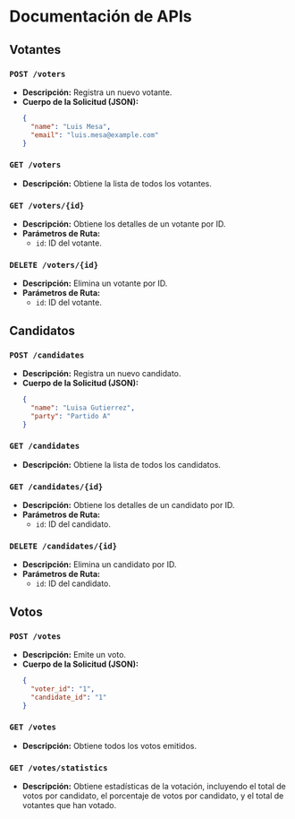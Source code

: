 # Documentación de APIs

## Votantes

### `POST /voters`
- **Descripción:** Registra un nuevo votante.
- **Cuerpo de la Solicitud (JSON):**
  ```json
  {
    "name": "Luis Mesa",
    "email": "luis.mesa@example.com"
  }
  ```

### `GET /voters`
- **Descripción:** Obtiene la lista de todos los votantes.

### `GET /voters/{id}`
- **Descripción:** Obtiene los detalles de un votante por ID.
- **Parámetros de Ruta:**
  - `id`: ID del votante.

### `DELETE /voters/{id}`
- **Descripción:** Elimina un votante por ID.
- **Parámetros de Ruta:**
  - `id`: ID del votante.

## Candidatos

### `POST /candidates`
- **Descripción:** Registra un nuevo candidato.
- **Cuerpo de la Solicitud (JSON):**
  ```json
  {
    "name": "Luisa Gutierrez",
    "party": "Partido A"
  }
  ```

### `GET /candidates`
- **Descripción:** Obtiene la lista de todos los candidatos.

### `GET /candidates/{id}`
- **Descripción:** Obtiene los detalles de un candidato por ID.
- **Parámetros de Ruta:**
  - `id`: ID del candidato.

### `DELETE /candidates/{id}`
- **Descripción:** Elimina un candidato por ID.
- **Parámetros de Ruta:**
  - `id`: ID del candidato.

## Votos

### `POST /votes`
- **Descripción:** Emite un voto.
- **Cuerpo de la Solicitud (JSON):**
  ```json
  {
    "voter_id": "1",
    "candidate_id": "1"
  }
  ```

### `GET /votes`
- **Descripción:** Obtiene todos los votos emitidos.

### `GET /votes/statistics`
- **Descripción:** Obtiene estadísticas de la votación, incluyendo el total de votos por candidato, el porcentaje de votos por candidato, y el total de votantes que han votado. 